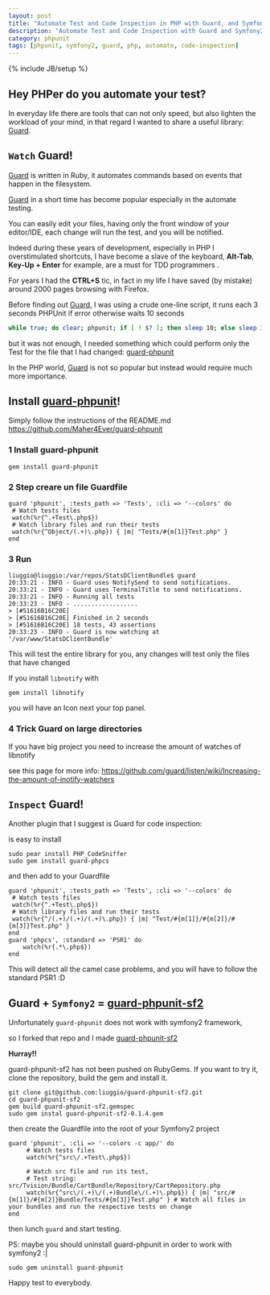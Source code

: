 ```yaml
---
layout: post
title: "Automate Test and Code Inspection in PHP with Guard, and Symfony2"
description: "Automate Test and Code Inspection with Guard and Symfony2"
category: phpunit
tags: [phpunit, symfony2, guard, php, automate, code-inspection]
---
```

{% include JB/setup %}


## Hey PHPer do you automate your test?

In everyday life there are tools that can not only speed, but also lighten the workload of your mind,
in that regard I wanted to share a useful library: [Guard](https://github.com/guard/guard).

## `Watch`  Guard!

[Guard](https://github.com/guard/guard) is written in Ruby, it automates commands based on events that happen in the filesystem.

[Guard](https://github.com/guard/guard) in a short time has become popular especially in the automate testing.

You can easily edit your files, having only the front window of your editor/IDE, each change will run the test, and you will be notified.

Indeed during these years of development, especially in PHP I overstimulated shortcuts, I have become a slave of the keyboard, **Alt-Tab**, **Key-Up + Enter** for example, are a must for TDD programmers .

For years I had the **CTRL+S** tic, in fact in my life I have saved (by mistake) around 2000 pages browsing with Firefox.

Before finding out [Guard](https://github.com/guard/guard), I was using a crude one-line script,
it runs each 3 seconds PHPUnit if error otherwise waits 10 seconds

``` bash
while true; do clear; phpunit; if [ ! $? ]; then sleep 10; else sleep 3;fi; done;
```

but it was not enough, I needed something which could perform only the Test for the file that I had changed: [guard-phpunit](https://github.com/Maher4Ever/guard-phpunit)

In the PHP world, [Guard](https://github.com/guard/guard) is not so popular but instead would require much more importance.

## **Install** [guard-phpunit](https://github.com/Maher4Ever/guard-phpunit)!

Simply follow the instructions of the README.md https://github.com/Maher4Ever/guard-phpunit


### 1 Install guard-phpunit

`gem install guard-phpunit`

### 2 Step creare un file  Guardfile


    guard 'phpunit', :tests_path => 'Tests', :cli => '--colors' do
     # Watch tests files
     watch(%r{^.+Test\.php$})
     # Watch library files and run their tests
     watch(%r{^Object/(.+)\.php}) { |m| "Tests/#{m[1]}Test.php" }
    end


### 3 Run


    liuggio@liuggio:/var/repos/StatsDClientBundle$ guard
    20:33:21 - INFO - Guard uses NotifySend to send notifications.
    20:33:21 - INFO - Guard uses TerminalTitle to send notifications.
    20:33:21 - INFO - Running all tests
    20:33:23 - INFO - ..................
    > [#51616B16C20E]
    > [#51616B16C20E] Finished in 2 seconds
    > [#51616B16C20E] 18 tests, 43 assertions
    20:33:23 - INFO - Guard is now watching at '/var/www/StatsDClientBundle'



This will test the entire library for you, any changes will test only the files that have changed

If you install `libnotify` with

`gem install libnotify`

you will have an Icon next your top panel.


### 4 Trick Guard on large directories

If you have big project you need to increase the amount of watches of libnotify

see this page for more info: https://github.com/guard/listen/wiki/Increasing-the-amount-of-inotify-watchers



## `Inspect`  Guard!

Another plugin that I suggest is Guard for code inspection:

is easy to install


    sudo pear install PHP_CodeSniffer
    sudo gem install guard-phpcs


and then add to your Guardfile


    guard 'phpunit', :tests_path => 'Tests', :cli => '--colors' do
     # Watch tests files
     watch(%r{^.+Test\.php$})
     # Watch library files and run their tests
     watch(%r{^/(.+)/(.+)/(.+)\.php}) { |m| "Test/#{m[1]}/#{m[2]}/#{m[3]}Test.php" }
    end
    guard 'phpcs', :standard => 'PSR1' do
        watch(%r{.*\.php$})
    end


This will detect all the camel case problems, and you will have to follow the standard PSR1 :D


##  Guard + `Symfony2` = [guard-phpunit-sf2](​​https://github.com/liuggio/guard-phpunit-sf2)

Unfortunately `guard-phpunit` does not work with symfony2 framework,

so I forked that repo and I made [guard-phpunit-sf2](​​https://github.com/liuggio/guard-phpunit-sf2)

**Hurray!!**

guard-phpunit-sf2 has not been pushed on RubyGems. If you want to try it, clone the repository, build the gem and install it.


    git clone git@github.com:liuggio/guard-phpunit-sf2.git
    cd guard-phpunit-sf2
    gem build guard-phpunit-sf2.gemspec
    sudo gem instal guard-phpunit-sf2-0.1.4.gem


then create the Guardfile into the root of your Symfony2 project

    guard 'phpunit', :cli => '--colors -c app/' do
         # Watch tests files
         watch(%r{^src\/.+Test\.php$})

         # Watch src file and run its test,
         # Test string: src/Tvision/Bundle/CartBundle/Repository/CartRepository.php
         watch(%r{^src\/(.+)\/(.+)Bundle\/(.+)\.php$}) { |m| "src/#{m[1]}/#{m[2]}Bundle/Tests/#{m[3]}Test.php" } # Watch all files in your bundles and run the respective tests on change
    end

then lunch `guard` and start testing.


PS: maybe you should uninstall guard-phpunit in order to work with symfony2 :|

`sudo gem uninstall guard-phpunit`


Happy test to everybody.



